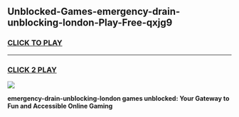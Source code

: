 
## Unblocked-Games-emergency-drain-unblocking-london-Play-Free-qxjg9
<h3>
<a href="https://premium76.site?title=emergency-drain-unblocking-london&ref=23A">CLICK TO PLAY</a></h3>
<hr>

<h3>
<a href="https://premium76.site?title=emergency-drain-unblocking-london&ref=23A">CLICK 2 PLAY</a>
  
</h3>

<a href="https://premium76.site?title=emergency-drain-unblocking-london&ref=23A"><img src="https://clearcache.store/games.png"></a>


**emergency-drain-unblocking-london games unblocked: Your Gateway to Fun and Accessible Online Gaming**
